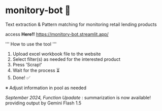 # monitory-bot 🎇

Text extraction &amp; Pattern matching for monitoring retail lending products 

access **Here!!** https://monitory-bot.streamlit.app/

''' How to use the tool '''
  1. Upload excel workbook file to the website
  2. Select filter(s) as needed for the interested product
  3. Press 'Scrap!'
  4. Wait for the process ⏳ 
  6. Done! ✅

※ Adjust information in pool as needed

*September 2024, Function Upadate* : summarization is now available! providing output by Gemini Flash 1.5
